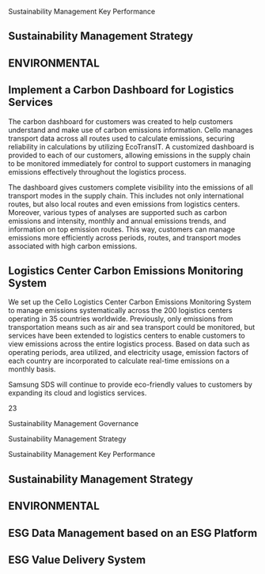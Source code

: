 Sustainability Management Key Performance

## **Sustainability Management Strategy**

## **ENVIRONMENTAL**

## **Implement a Carbon Dashboard for Logistics Services**

The carbon dashboard for customers was created to help customers understand and make use of carbon emissions information. Cello manages transport data across all routes used to calculate emissions, securing reliability in calculations by utilizing EcoTransIT. A customized dashboard is provided to each of our customers, allowing emissions in the supply chain to be monitored immediately for control to support customers in managing emissions effectively throughout the logistics process.

The dashboard gives customers complete visibility into the emissions of all transport modes in the supply chain. This includes not only international routes, but also local routes and even emissions from logistics centers. Moreover, various types of analyses are supported such as carbon emissions and intensity, monthly and annual emissions trends, and information on top emission routes. This way, customers can manage emissions more efficiently across periods, routes, and transport modes associated with high carbon emissions.

## **Logistics Center Carbon Emissions Monitoring System**

We set up the Cello Logistics Center Carbon Emissions Monitoring System to manage emissions systematically across the 200 logistics centers operating in 35 countries worldwide. Previously, only emissions from transportation means such as air and sea transport could be monitored, but services have been extended to logistics centers to enable customers to view emissions across the entire logistics process. Based on data such as operating periods, area utilized, and electricity usage, emission factors of each country are incorporated to calculate real-time emissions on a monthly basis.

Samsung SDS will continue to provide eco-friendly values to customers by expanding its cloud and logistics services.

23

Sustainability Management Governance

Sustainability Management Strategy

Sustainability Management Key Performance

## **Sustainability Management Strategy**

## **ENVIRONMENTAL**

## **ESG Data Management based on an ESG Platform**

## **ESG Value Delivery System**